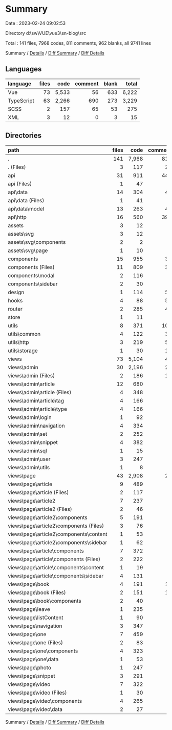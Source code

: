 # Summary

Date : 2023-02-24 09:02:53

Directory d:\\sw\\VUE\\vue3\\sn-blog\\src

Total : 141 files,  7968 codes, 811 comments, 962 blanks, all 9741 lines

Summary / [Details](details.md) / [Diff Summary](diff.md) / [Diff Details](diff-details.md)

## Languages
| language | files | code | comment | blank | total |
| :--- | ---: | ---: | ---: | ---: | ---: |
| Vue | 73 | 5,533 | 56 | 633 | 6,222 |
| TypeScript | 63 | 2,266 | 690 | 273 | 3,229 |
| SCSS | 2 | 157 | 65 | 53 | 275 |
| XML | 3 | 12 | 0 | 3 | 15 |

## Directories
| path | files | code | comment | blank | total |
| :--- | ---: | ---: | ---: | ---: | ---: |
| . | 141 | 7,968 | 811 | 962 | 9,741 |
| . (Files) | 3 | 117 | 23 | 20 | 160 |
| api | 31 | 911 | 440 | 137 | 1,488 |
| api (Files) | 1 | 47 | 3 | 3 | 53 |
| api\\data | 14 | 304 | 44 | 35 | 383 |
| api\\data (Files) | 1 | 41 | 0 | 4 | 45 |
| api\\data\\model | 13 | 263 | 44 | 31 | 338 |
| api\\http | 16 | 560 | 393 | 99 | 1,052 |
| assets | 3 | 12 | 0 | 3 | 15 |
| assets\\svg | 3 | 12 | 0 | 3 | 15 |
| assets\\svg\\components | 2 | 2 | 0 | 2 | 4 |
| assets\\svg\\page | 1 | 10 | 0 | 1 | 11 |
| components | 15 | 955 | 35 | 121 | 1,111 |
| components (Files) | 11 | 809 | 33 | 95 | 937 |
| components\\modal | 2 | 116 | 0 | 19 | 135 |
| components\\sidebar | 2 | 30 | 2 | 7 | 39 |
| design | 1 | 114 | 52 | 35 | 201 |
| hooks | 4 | 88 | 58 | 17 | 163 |
| router | 2 | 285 | 49 | 9 | 343 |
| store | 1 | 11 | 4 | 2 | 17 |
| utils | 8 | 371 | 108 | 45 | 524 |
| utils\\common | 4 | 122 | 32 | 24 | 178 |
| utils\\http | 3 | 219 | 57 | 19 | 295 |
| utils\\storage | 1 | 30 | 19 | 2 | 51 |
| views | 73 | 5,104 | 42 | 573 | 5,719 |
| views\\admin | 30 | 2,196 | 21 | 139 | 2,356 |
| views\\admin (Files) | 2 | 186 | 16 | 9 | 211 |
| views\\admin\\article | 12 | 680 | 4 | 43 | 727 |
| views\\admin\\article (Files) | 4 | 348 | 0 | 19 | 367 |
| views\\admin\\article\\tag | 4 | 166 | 2 | 12 | 180 |
| views\\admin\\article\\type | 4 | 166 | 2 | 12 | 180 |
| views\\admin\\login | 1 | 92 | 0 | 11 | 103 |
| views\\admin\\navigation | 4 | 334 | 0 | 28 | 362 |
| views\\admin\\set | 2 | 252 | 0 | 12 | 264 |
| views\\admin\\snippet | 4 | 382 | 0 | 22 | 404 |
| views\\admin\\sql | 1 | 15 | 0 | 2 | 17 |
| views\\admin\\user | 3 | 247 | 1 | 11 | 259 |
| views\\admin\\utils | 1 | 8 | 0 | 1 | 9 |
| views\\page | 43 | 2,908 | 21 | 434 | 3,363 |
| views\\page\\article | 9 | 489 | 3 | 50 | 542 |
| views\\page\\article (Files) | 2 | 117 | 2 | 9 | 128 |
| views\\page\\article2 | 7 | 237 | 0 | 25 | 262 |
| views\\page\\article2 (Files) | 2 | 46 | 0 | 4 | 50 |
| views\\page\\article2\\components | 5 | 191 | 0 | 21 | 212 |
| views\\page\\article2\\components (Files) | 3 | 76 | 0 | 8 | 84 |
| views\\page\\article2\\components\\content | 1 | 53 | 0 | 8 | 61 |
| views\\page\\article2\\components\\sidebar | 1 | 62 | 0 | 5 | 67 |
| views\\page\\article\\components | 7 | 372 | 1 | 41 | 414 |
| views\\page\\article\\components (Files) | 2 | 222 | 0 | 27 | 249 |
| views\\page\\article\\components\\content | 1 | 19 | 0 | 3 | 22 |
| views\\page\\article\\components\\sidebar | 4 | 131 | 1 | 11 | 143 |
| views\\page\\book | 4 | 191 | 13 | 37 | 241 |
| views\\page\\book (Files) | 2 | 151 | 13 | 32 | 196 |
| views\\page\\book\\components | 2 | 40 | 0 | 5 | 45 |
| views\\page\\leave | 1 | 235 | 0 | 49 | 284 |
| views\\page\\listContent | 1 | 90 | 0 | 14 | 104 |
| views\\page\\navigation | 3 | 347 | 4 | 66 | 417 |
| views\\page\\one | 7 | 459 | 0 | 55 | 514 |
| views\\page\\one (Files) | 2 | 83 | 0 | 15 | 98 |
| views\\page\\one\\components | 4 | 323 | 0 | 32 | 355 |
| views\\page\\one\\data | 1 | 53 | 0 | 8 | 61 |
| views\\page\\photo | 1 | 247 | 1 | 47 | 295 |
| views\\page\\snippet | 3 | 291 | 0 | 33 | 324 |
| views\\page\\video | 7 | 322 | 0 | 58 | 380 |
| views\\page\\video (Files) | 1 | 30 | 0 | 7 | 37 |
| views\\page\\video\\components | 4 | 265 | 0 | 46 | 311 |
| views\\page\\video\\data | 2 | 27 | 0 | 5 | 32 |

Summary / [Details](details.md) / [Diff Summary](diff.md) / [Diff Details](diff-details.md)
